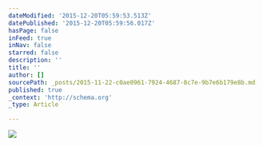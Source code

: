 ```yaml
---
dateModified: '2015-12-20T05:59:53.513Z'
datePublished: '2015-12-20T05:59:56.017Z'
hasPage: false
inFeed: true
inNav: false
starred: false
description: ''
title: ''
author: []
sourcePath: _posts/2015-11-22-c0ae0961-7924-4687-8c7e-9b7e6b179e8b.md
published: true
_context: 'http://schema.org'
_type: Article

---
```

![](https://the-grid-user-content.s3-us-west-2.amazonaws.com/dd0cf965-65f7-4d31-8ff9-ecceb06f2d3f.jpg)